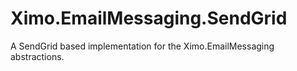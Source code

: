 # Ximo.EmailMessaging.SendGrid
A SendGrid based implementation for the Ximo.EmailMessaging abstractions.
